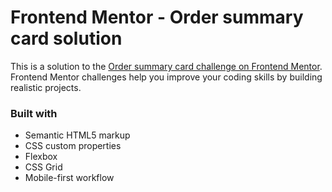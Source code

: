 # Frontend Mentor - Order summary card solution

This is a solution to the [Order summary card challenge on Frontend Mentor](https://www.frontendmentor.io/challenges/order-summary-component-QlPmajDUj). Frontend Mentor challenges help you improve your coding skills by building realistic projects.

### Built with

- Semantic HTML5 markup
- CSS custom properties
- Flexbox
- CSS Grid
- Mobile-first workflow
